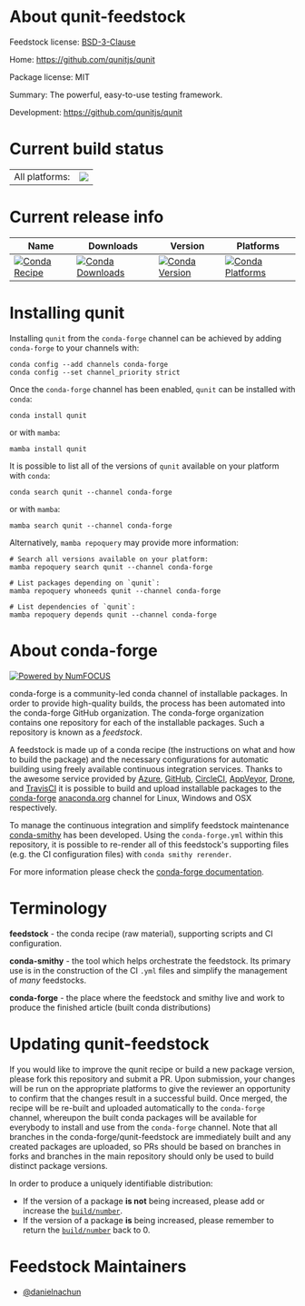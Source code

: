 About qunit-feedstock
=====================

Feedstock license: [BSD-3-Clause](https://github.com/conda-forge/qunit-feedstock/blob/main/LICENSE.txt)

Home: https://github.com/qunitjs/qunit

Package license: MIT

Summary: The powerful, easy-to-use testing framework.

Development: https://github.com/qunitjs/qunit

Current build status
====================


<table><tr><td>All platforms:</td>
    <td>
      <a href="https://dev.azure.com/conda-forge/feedstock-builds/_build/latest?definitionId=24430&branchName=main">
        <img src="https://dev.azure.com/conda-forge/feedstock-builds/_apis/build/status/qunit-feedstock?branchName=main">
      </a>
    </td>
  </tr>
</table>

Current release info
====================

| Name | Downloads | Version | Platforms |
| --- | --- | --- | --- |
| [![Conda Recipe](https://img.shields.io/badge/recipe-qunit-green.svg)](https://anaconda.org/conda-forge/qunit) | [![Conda Downloads](https://img.shields.io/conda/dn/conda-forge/qunit.svg)](https://anaconda.org/conda-forge/qunit) | [![Conda Version](https://img.shields.io/conda/vn/conda-forge/qunit.svg)](https://anaconda.org/conda-forge/qunit) | [![Conda Platforms](https://img.shields.io/conda/pn/conda-forge/qunit.svg)](https://anaconda.org/conda-forge/qunit) |

Installing qunit
================

Installing `qunit` from the `conda-forge` channel can be achieved by adding `conda-forge` to your channels with:

```
conda config --add channels conda-forge
conda config --set channel_priority strict
```

Once the `conda-forge` channel has been enabled, `qunit` can be installed with `conda`:

```
conda install qunit
```

or with `mamba`:

```
mamba install qunit
```

It is possible to list all of the versions of `qunit` available on your platform with `conda`:

```
conda search qunit --channel conda-forge
```

or with `mamba`:

```
mamba search qunit --channel conda-forge
```

Alternatively, `mamba repoquery` may provide more information:

```
# Search all versions available on your platform:
mamba repoquery search qunit --channel conda-forge

# List packages depending on `qunit`:
mamba repoquery whoneeds qunit --channel conda-forge

# List dependencies of `qunit`:
mamba repoquery depends qunit --channel conda-forge
```


About conda-forge
=================

[![Powered by
NumFOCUS](https://img.shields.io/badge/powered%20by-NumFOCUS-orange.svg?style=flat&colorA=E1523D&colorB=007D8A)](https://numfocus.org)

conda-forge is a community-led conda channel of installable packages.
In order to provide high-quality builds, the process has been automated into the
conda-forge GitHub organization. The conda-forge organization contains one repository
for each of the installable packages. Such a repository is known as a *feedstock*.

A feedstock is made up of a conda recipe (the instructions on what and how to build
the package) and the necessary configurations for automatic building using freely
available continuous integration services. Thanks to the awesome service provided by
[Azure](https://azure.microsoft.com/en-us/services/devops/), [GitHub](https://github.com/),
[CircleCI](https://circleci.com/), [AppVeyor](https://www.appveyor.com/),
[Drone](https://cloud.drone.io/welcome), and [TravisCI](https://travis-ci.com/)
it is possible to build and upload installable packages to the
[conda-forge](https://anaconda.org/conda-forge) [anaconda.org](https://anaconda.org/)
channel for Linux, Windows and OSX respectively.

To manage the continuous integration and simplify feedstock maintenance
[conda-smithy](https://github.com/conda-forge/conda-smithy) has been developed.
Using the ``conda-forge.yml`` within this repository, it is possible to re-render all of
this feedstock's supporting files (e.g. the CI configuration files) with ``conda smithy rerender``.

For more information please check the [conda-forge documentation](https://conda-forge.org/docs/).

Terminology
===========

**feedstock** - the conda recipe (raw material), supporting scripts and CI configuration.

**conda-smithy** - the tool which helps orchestrate the feedstock.
                   Its primary use is in the construction of the CI ``.yml`` files
                   and simplify the management of *many* feedstocks.

**conda-forge** - the place where the feedstock and smithy live and work to
                  produce the finished article (built conda distributions)


Updating qunit-feedstock
========================

If you would like to improve the qunit recipe or build a new
package version, please fork this repository and submit a PR. Upon submission,
your changes will be run on the appropriate platforms to give the reviewer an
opportunity to confirm that the changes result in a successful build. Once
merged, the recipe will be re-built and uploaded automatically to the
`conda-forge` channel, whereupon the built conda packages will be available for
everybody to install and use from the `conda-forge` channel.
Note that all branches in the conda-forge/qunit-feedstock are
immediately built and any created packages are uploaded, so PRs should be based
on branches in forks and branches in the main repository should only be used to
build distinct package versions.

In order to produce a uniquely identifiable distribution:
 * If the version of a package **is not** being increased, please add or increase
   the [``build/number``](https://docs.conda.io/projects/conda-build/en/latest/resources/define-metadata.html#build-number-and-string).
 * If the version of a package **is** being increased, please remember to return
   the [``build/number``](https://docs.conda.io/projects/conda-build/en/latest/resources/define-metadata.html#build-number-and-string)
   back to 0.

Feedstock Maintainers
=====================

* [@danielnachun](https://github.com/danielnachun/)

